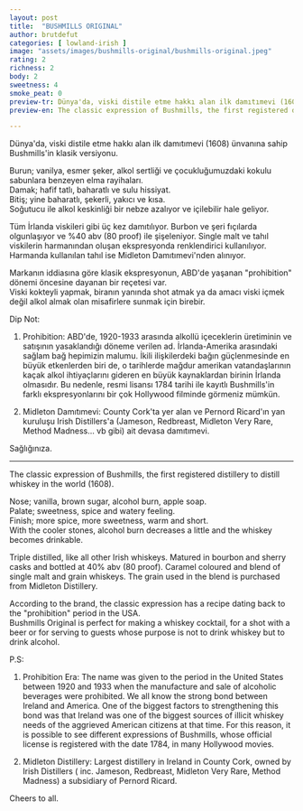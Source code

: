 ```yaml
---
layout: post
title:  "BUSHMILLS ORIGINAL"
author: brutdefut
categories: [ lowland-irish ]
image: "assets/images/bushmills-original/bushmills-original.jpeg"
rating: 2
richness: 2
body: 2
sweetness: 4
smoke_peat: 0
preview-tr: Dünya'da, viski distile etme hakkı alan ilk damıtımevi (1608) ünvanına sahip Bushmills'in klasik versiyonu.       
preview-en: The classic expression of Bushmills, the first registered distillery to distill whiskey in the world (1608). 

---
```


Dünya'da, viski distile etme hakkı alan ilk damıtımevi (1608) ünvanına sahip Bushmills'in klasik versiyonu.    

Burun; vanilya, esmer şeker, alkol sertliği ve çocukluğumuzdaki kokulu sabunlara benzeyen elma rayihaları.  
Damak; hafif tatlı, baharatlı ve sulu hissiyat.  
Bitiş; yine baharatlı, şekerli, yakıcı ve kısa.  
Soğutucu ile alkol keskinliği bir nebze azalıyor ve içilebilir hale geliyor.  

Tüm İrlanda viskileri gibi üç kez damıtılıyor. Burbon ve şeri fıçılarda olgunlaşıyor ve %40 abv (80 proof) ile şişeleniyor. Single malt ve tahıl viskilerin harmanından oluşan ekspresyonda renklendirici kullanılıyor. Harmanda kullanılan tahıl ise Midleton Damıtımevi'nden alınıyor.  

Markanın iddiasına göre klasik ekspresyonun, ABD'de yaşanan "prohibition" dönemi öncesine dayanan bir reçetesi var.  
Viski kokteyli yapmak, biranın yanında shot atmak ya da amacı viski içmek değil alkol almak olan misafirlere sunmak için birebir.  

Dip Not:  
1) Prohibition: ABD'de, 1920-1933 arasında alkollü içeceklerin üretiminin ve satışının yasaklandığı döneme verilen ad. İrlanda-Amerika arasındaki sağlam bağ hepimizin malumu. İkili ilişkilerdeki bağın güçlenmesinde en büyük etkenlerden biri de, o tarihlerde mağdur amerikan vatandaşlarının kaçak alkol ihtiyaçlarını gideren en büyük kaynaklardan birinin İrlanda olmasıdır. Bu nedenle, resmi lisansı 1784 tarihi ile kayıtlı Bushmills'in farklı ekspresyonlarını bir çok Hollywood filminde görmeniz mümkün.  

2) Midleton Damıtımevi: County Cork'ta yer alan ve Pernord Ricard'ın yan kuruluşu Irish Distillers'a (Jameson, Redbreast, Midleton Very Rare, Method Madness... vb gibi) ait devasa damıtımevi.  

Sağlığınıza. 
 
-----------------------------------------------

<p id="english"></p>

The classic expression of Bushmills, the first registered distillery to distill whiskey in the world (1608).  

Nose; vanilla, brown sugar, alcohol burn, apple soap.  
Palate; sweetness, spice and watery feeling.  
Finish; more spice, more sweetness, warm and short.  
With the cooler stones, alcohol burn decreases a little and the whiskey becomes drinkable.  

Triple distilled, like all other Irish whiskeys. Matured in bourbon and sherry casks and bottled at 40% abv (80 proof). Caramel coloured and blend of single malt and grain whiskeys. The grain used in the blend is purchased from Midleton Distillery.  

According to the brand, the classic expression has a recipe dating back to the "prohibition" period in the USA.  
Bushmills Original is perfect for making a whiskey cocktail, for a shot with a beer or for serving to guests whose purpose is not to drink whiskey but to drink alcohol.  

P.S:  
1) Prohibition Era: The name was given to the period in the United States between 1920 and 1933 when the manufacture and sale of alcoholic beverages were prohibited. We all know the strong bond between Ireland and America. One of the biggest factors to strengthening this bond was that Ireland was one of the biggest sources of illicit whiskey needs of the aggrieved American citizens at that time. For this reason, it is possible to see different expressions of Bushmills, whose official license is registered with the date 1784, in many Hollywood movies.  

2) Midleton Distillery: Largest distillery in Ireland in County Cork, owned by Irish Distillers ( inc. Jameson, Redbreast, Midleton Very Rare, Method Madness) a subsidiary of Pernord Ricard.  

Cheers to all.         
  
